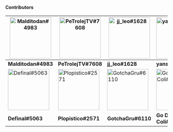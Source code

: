 #### Contributors
|<img src="https://cdn.discordapp.com/avatars/407171239959068693/c6c238d2072b93fc9643669adc77f325.png?size=1024" alt="Malditodan#4983" width="128"/>|<img src="https://cdn.discordapp.com/avatars/357937677372358666/b6d30b407c1ce96bac595ef7ccb1155e.png?size=1024" alt="PeTrolejTV#7608" width="128"/>|<img src="https://cdn.discordapp.com/avatars/621634633364406296/33d79800f169b4d6d007dba0940b736c.png?size=1024" alt="jj_leo#1628" width="128"/>|<img src="https://cdn.discordapp.com/avatars/240078760173371396/577634f6ed2e71bc657a322db7ba3236.png?size=1024" alt="yansaan#7608" width="128"/>|<img src="https://cdn.discordapp.com/avatars/371092240329736193/9bb2d525daf28a410983e189825651ed.png?size=1024" alt="yansaan#7608" width="128"/>|								
|-----|-----|-----|-----|-----|
|<b>Malditodan#4983</b>|<b>PeTrolejTV#7608 <b>|<b>jj_leo#1628<b>|<b>yansaan#7608 </b>|<b>Dahazed#2136</b>|
|<img src="https://cdn.discordapp.com/avatars/334712294288392203/4a71947eee54d5e01b7de5561aec1413.png?size=128" alt="Definal#5063" width="128"/>|<img src="https://cdn.discordapp.com/avatars/94280136651702272/09e5fc7d1245c8f8a680c8b92341b3c5.png?size=128" alt="Plopistico#2571" width="128"/>|<img src="https://cdn.discordapp.com/avatars/308125310438866946/69caa7927d025aae763e9252bf2954ac.png?size=1024" alt="GotchaGru#6110" width="128"/>|<img src="https://cdn.discordapp.com/avatars/428979132706324482/e271b39122164a0c0829e812640e082e.png?size=1024" alt="Go D. Coli#3996" width="128"/>|<img src="https://cdn.discordapp.com/avatars/257786271802327042/1f0a439d3af4f5b5d48e79161774e14f.png?size=1024" alt="スエイ#6989" width="128"/>|
|<b>Definal#5063</b> | <b>Plopistico#2571</b> | <b>GotchaGru#6110</b> | <b>Go D. Coli#3996</b> | <b>スエイ#6989</b>|
